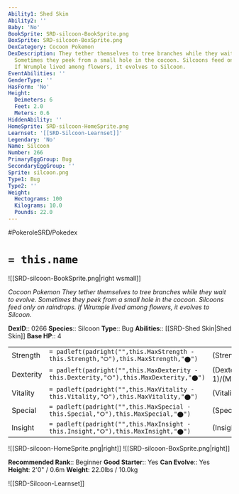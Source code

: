 ```yaml
---
Ability1: Shed Skin
Ability2: ''
Baby: 'No'
BookSprite: SRD-silcoon-BookSprite.png
BoxSprite: SRD-silcoon-BoxSprite.png
DexCategory: Cocoon Pokemon
DexDescription: They tether themselves to tree branches while they wait to evolve.
  Sometimes they peek from a small hole in the cocoon. Silcoons feed only on raindrops.
  If Wrumple lived among flowers, it evolves to Silcoon.
EventAbilities: ''
GenderType: ''
HasForm: 'No'
Height:
  Deimeters: 6
  Feet: 2.0
  Meters: 0.6
HiddenAbility: ''
HomeSprite: SRD-silcoon-HomeSprite.png
Learnset: '[[SRD-Silcoon-Learnset]]'
Legendary: 'No'
Name: Silcoon
Number: 266
PrimaryEggGroup: Bug
SecondaryEggGroup: ''
Sprite: silcoon.png
Type1: Bug
Type2: ''
Weight:
  Hectograms: 100
  Kilograms: 10.0
  Pounds: 22.0
---
```


#PokeroleSRD/Pokedex

# `= this.name`

![[SRD-silcoon-BookSprite.png|right wsmall]]

*Cocoon Pokemon*
*They tether themselves to tree branches while they wait to evolve. Sometimes they peek from a small hole in the cocoon. Silcoons feed only on raindrops. If Wrumple lived among flowers, it evolves to Silcoon.*

**DexID**:: 0266
**Species**:: Silcoon
**Type**:: Bug
**Abilities**:: [[SRD-Shed Skin|Shed Skin]]
**Base HP**:: 4

|           |                                                                                        |                                          |
| --------- | -------------------------------------------------------------------------------------- | ---------------------------------------- |
| Strength  | `= padleft(padright("",this.MaxStrength - this.Strength,"⭘"),this.MaxStrength,"⬤")`    | (Strength::2)/(MaxStrength::4)   |
| Dexterity | `= padleft(padright("",this.MaxDexterity - this.Dexterity,"⭘"),this.MaxDexterity,"⬤")` | (Dexterity:: 1)/(MaxDexterity::2) |
| Vitality  | `= padleft(padright("",this.MaxVitality - this.Vitality,"⭘"),this.MaxVitality,"⬤")`    | (Vitality::2)/(MaxVitality::4)   |
| Special   | `= padleft(padright("",this.MaxSpecial - this.Special,"⭘"),this.MaxSpecial,"⬤")`       | (Special::1)/(MaxSpecial::3)     |
| Insight   | `= padleft(padright("",this.MaxInsight - this.Insight,"⭘"),this.MaxInsight,"⬤")`       | (Insight::1)/(MaxInsight::3)     |

![[SRD-silcoon-HomeSprite.png|right]]
![[SRD-silcoon-BoxSprite.png|right]]

**Recommended Rank**:: Beginner
**Good Starter**:: Yes
**Can Evolve**:: Yes
**Height**: 2'0" / 0.6m
**Weight**: 22.0lbs / 10.0kg

![[SRD-Silcoon-Learnset]]